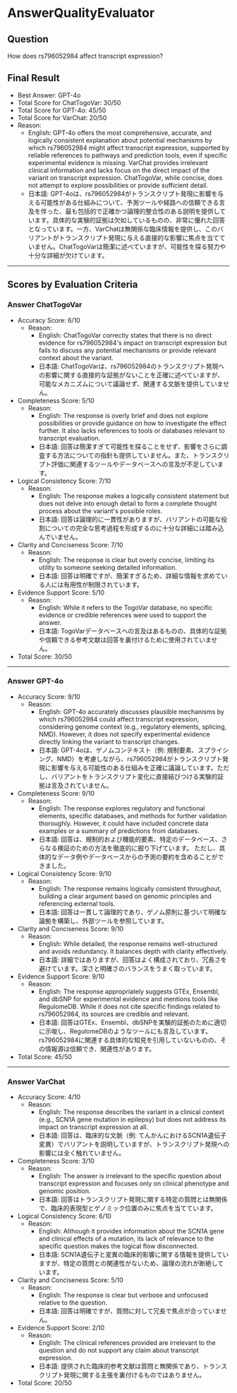 # AnswerQualityEvaluator

## Question

How does rs796052984 affect transcript expression?

## Final Result

- Best Answer: GPT-4o
- Total Score for ChatTogoVar: 30/50
- Total Score for GPT-4o: 45/50
- Total Score for VarChat: 20/50
- Reason:
  - English: GPT-4o offers the most comprehensive, accurate, and logically consistent explanation about potential mechanisms by which rs796052984 might affect transcript expression, supported by reliable references to pathways and prediction tools, even if specific experimental evidence is missing. VarChat provides irrelevant clinical information and lacks focus on the direct impact of the variant on transcript expression. ChatTogoVar, while concise, does not attempt to explore possibilities or provide sufficient detail.
  - 日本語: GPT-4oは、rs796052984がトランスクリプト発現に影響を与える可能性がある仕組みについて、予測ツールや経路への信頼できる言及を伴った、最も包括的で正確かつ論理的整合性のある説明を提供しています。具体的な実験的証拠は欠如しているものの、非常に優れた回答となっています。一方、VarChatは無関係な臨床情報を提供し、このバリアントがトランスクリプト発現に与える直接的な影響に焦点を当てていません。ChatTogoVarは簡潔に述べていますが、可能性を探る努力や十分な詳細が欠けています。

---

## Scores by Evaluation Criteria

### Answer ChatTogoVar
- Accuracy Score: 6/10
  - Reason: 
    - English: ChatTogoVar correctly states that there is no direct evidence for rs796052984's impact on transcript expression but fails to discuss any potential mechanisms or provide relevant context about the variant. 
    - 日本語: ChatTogoVarは、rs796052984のトランスクリプト発現への影響に関する直接的な証拠がないことを正確に述べていますが、可能なメカニズムについて議論せず、関連する文脈を提供していません。
- Completeness Score: 5/10
  - Reason: 
    - English: The response is overly brief and does not explore possibilities or provide guidance on how to investigate the effect further. It also lacks references to tools or databases relevant to transcript evaluation.
    - 日本語: 回答は簡潔すぎて可能性を探ることをせず、影響をさらに調査する方法についての指針も提供していません。また、トランスクリプト評価に関連するツールやデータベースへの言及が不足しています。
- Logical Consistency Score: 7/10
  - Reason: 
    - English: The response makes a logically consistent statement but does not delve into enough detail to form a complete thought process about the variant's possible roles.
    - 日本語: 回答は論理的に一貫性がありますが、バリアントの可能な役割についての完全な思考過程を形成するのに十分な詳細には踏み込んでいません。
- Clarity and Conciseness Score: 7/10
  - Reason: 
    - English: The response is clear but overly concise, limiting its utility to someone seeking detailed information.
    - 日本語: 回答は明確ですが、簡潔すぎるため、詳細な情報を求めている人には有用性が制限されています。
- Evidence Support Score: 5/10
  - Reason: 
    - English: While it refers to the TogoVar database, no specific evidence or credible references were used to support the answer.
    - 日本語: TogoVarデータベースへの言及はあるものの、具体的な証拠や信頼できる参考文献は回答を裏付けるために使用されていません。
- Total Score: 30/50

---

### Answer GPT-4o
- Accuracy Score: 9/10
  - Reason: 
    - English: GPT-4o accurately discusses plausible mechanisms by which rs796052984 could affect transcript expression, considering genome context (e.g., regulatory elements, splicing, NMD). However, it does not specify experimental evidence directly linking the variant to transcript changes.
    - 日本語: GPT-4oは、ゲノムコンテキスト（例: 規制要素、スプライシング、NMD）を考慮しながら、rs796052984がトランスクリプト発現に影響を与える可能性のある仕組みを正確に議論しています。ただし、バリアントをトランスクリプト変化に直接結びつける実験的証拠は言及されていません。
- Completeness Score: 9/10
  - Reason: 
    - English: The response explores regulatory and functional elements, specific databases, and methods for further validation thoroughly. However, it could have included concrete data examples or a summary of predictions from databases.
    - 日本語: 回答は、規制的および機能的要素、特定のデータベース、さらなる検証のための方法を徹底的に掘り下げています。 ただし、具体的なデータ例やデータベースからの予測の要約を含めることができました。
- Logical Consistency Score: 9/10
  - Reason: 
    - English: The response remains logically consistent throughout, building a clear argument based on genomic principles and referencing external tools.
    - 日本語: 回答は一貫して論理的であり、ゲノム原則に基づいて明確な論拠を構築し、外部ツールを参照しています。
- Clarity and Conciseness Score: 9/10
  - Reason: 
    - English: While detailed, the response remains well-structured and avoids redundancy. It balances depth with clarity effectively.
    - 日本語: 詳細ではありますが、回答はよく構成されており、冗長さを避けています。深さと明確さのバランスをうまく取っています。
- Evidence Support Score: 9/10
  - Reason: 
    - English: The response appropriately suggests GTEx, Ensembl, and dbSNP for experimental evidence and mentions tools like RegulomeDB. While it does not cite specific findings related to rs796052984, its sources are credible and relevant.
    - 日本語: 回答はGTEx、Ensembl、dbSNPを実験的証拠のために適切に示唆し、RegulomeDBのようなツールにも言及しています。rs796052984に関連する具体的な知見を引用していないものの、その情報源は信頼でき、関連性があります。
- Total Score: 45/50

---

### Answer VarChat
- Accuracy Score: 4/10
  - Reason: 
    - English: The response describes the variant in a clinical context (e.g., SCN1A gene mutation in epilepsy) but does not address its impact on transcript expression at all.
    - 日本語: 回答は、臨床的な文脈（例: てんかんにおけるSCN1A遺伝子変異）でバリアントを説明していますが、トランスクリプト発現への影響には全く触れていません。
- Completeness Score: 3/10
  - Reason: 
    - English: The answer is irrelevant to the specific question about transcript expression and focuses only on clinical phenotype and genomic position.
    - 日本語: 回答はトランスクリプト発現に関する特定の質問とは無関係で、臨床的表現型とゲノミック位置のみに焦点を当てています。
- Logical Consistency Score: 6/10
  - Reason: 
    - English: Although it provides information about the SCN1A gene and clinical effects of a mutation, its lack of relevance to the specific question makes the logical flow disconnected.
    - 日本語: SCN1A遺伝子と変異の臨床的影響に関する情報を提供していますが、特定の質問との関連性がないため、論理の流れが断絶しています。
- Clarity and Conciseness Score: 5/10
  - Reason: 
    - English: The response is clear but verbose and unfocused relative to the question.
    - 日本語: 回答は明確ですが、質問に対して冗長で焦点が合っていません。
- Evidence Support Score: 2/10
  - Reason: 
    - English: The clinical references provided are irrelevant to the question and do not support any claim about transcript expression.
    - 日本語: 提供された臨床的参考文献は質問と無関係であり、トランスクリプト発現に関する主張を裏付けるものではありません。
- Total Score: 20/50